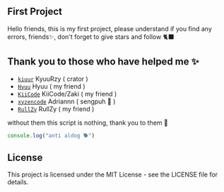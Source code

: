 ## First Project
Hello friends, this is my first project, please understand if you find any errors, friends✨, don't forget to give stars and follow 🐈‍⬛
## Thank you to those who have helped me ✨

- [`kiuur`](https://github.com/kiuur) KyuuRzy ( crator )
- [`Hyuu`](https://github.com/hyuux) Hyuu ( my friend )
- [`KiiCode`](https://github.com/mdzakidev) KiiCode/Zaki ( my friend )
- [`xyzencode`](https://github.com/xyzencode) Adriannn ( sengpuh 🥶 )
- [`RullZy`](https://github.com/rlzyy) RullZy ( my friend )

without them this script is nothing, thank you to them 💫

```javascript
console.log("anti aldog 🐕")
```
## License

This project is licensed under the MIT License - see the LICENSE file for details.
